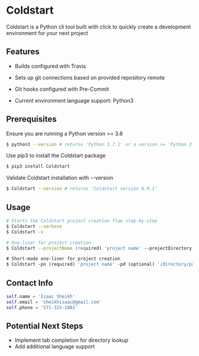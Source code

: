 # Coldstart

Coldstart is a Python cli tool built with click to quickly create a development environment for your next project

## Features
- Builds configured with Travis

- Sets up git connections based on provided repository remote

- Git hooks configured with Pre-Commit

- Current environment language support: Python3

## Prerequisites

Ensure you are running a Python version >= 3.6

```zsh
$ python3 --version # returns 'Python 3.7.1' or a version >= 'Python 3.6'
```

Use pip3 to install the Coldstart package

```zsh
$ pip3 install Coldstart
```

Validate Coldstart installation with --version

```zsh
$ Coldstart --version # returns 'Coldstart version 0.0.1'
```

## Usage

```zsh
# Starts the Coldstart project creation flow step-by-step
$ Coldstart --verbose
$ Coldstart -v

# One-liner for project creation
$ Coldstart --projectName (required) 'project name' --projectDirectory (optional) '/directory/path' --gitRemote (optional) 'git remote url' --environment (optional) 'dev language' --license (optional) 'license'

# Short-mode one-liner for project creation
$ Coldstart -pn (required) 'project name' -pd (optional) '/directory/path' -gr (optional) 'git remote url' -e (optional) 'dev language' -l (optional) 'license'
```

## Contact Info

```python
self.name = 'Isaac Sheikh'
self.email = 'sheikhisaac@gmail.com'
self.phone = '571-315-1881'
```

## Potential Next Steps

- Implement tab completion for directory lookup
- Add additional language support